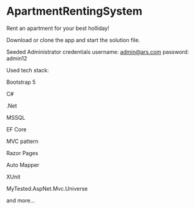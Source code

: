 # ApartmentRentingSystem
Rent an apartment for your best holliday!

Download or clone the app and start the solution file.

Seeded Administrator credentials
username: admin@ars.com
password: admin12

Used tech stack:

Bootstrap 5

C#

.Net

MSSQL

EF Core

MVC pattern

Razor Pages

Auto Mapper

XUnit

MyTested.AspNet.Mvc.Universe

and more...

